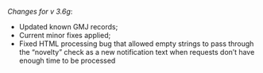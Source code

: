 _Changes for v 3.6g_:
- Updated known GMJ records;
- Current minor fixes applied;
- Fixed HTML processing bug that allowed empty strings to pass through the “novelty” check as a new notification text when requests don’t have enough time to be processed
